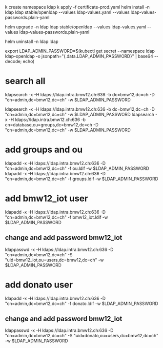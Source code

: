
k create namespace ldap
k apply -f certificate-prod.yaml
helm install -n ldap ldap stable/openldap --values ldap-values.yaml --values ldap-values-passwords.plain-yaml

helm upgrade -n ldap ldap stable/openldap --values ldap-values.yaml --values ldap-values-passwords.plain-yaml


helm uninstall -n ldap ldap


export LDAP_ADMIN_PASSWORD=$(kubectl get secret --namespace ldap ldap-openldap -o jsonpath="{.data.LDAP_ADMIN_PASSWORD}" | base64 --decode; echo)
# search all
ldapsearch -x -H ldaps://ldap.intra.bmw12.ch:636 -b dc=bmw12,dc=ch -D "cn=admin,dc=bmw12,dc=ch" -w $LDAP_ADMIN_PASSWORD


ldapsearch -x -H ldaps://ldap.intra.bmw12.ch:636 -b dc=bmw12,dc=ch -D "cn=admin,dc=bmw12,dc=ch" -w $LDAP_ADMIN_PASSWORD
ldapsearch -x -H ldaps://ldap.intra.bmw12.ch:636 -b cn=database,ou=groups,dc=bmw12,dc=ch -D "cn=admin,dc=bmw12,dc=ch" -w $LDAP_ADMIN_PASSWORD


# add groups and ou
ldapadd -x -H ldaps://ldap.intra.bmw12.ch:636 -D "cn=admin,dc=bmw12,dc=ch" -f ou.ldif -w $LDAP_ADMIN_PASSWORD
ldapadd -x -H ldaps://ldap.intra.bmw12.ch:636 -D "cn=admin,dc=bmw12,dc=ch" -f groups.ldif -w $LDAP_ADMIN_PASSWORD


# add bmw12_iot user
ldapadd -x -H ldaps://ldap.intra.bmw12.ch:636 -D "cn=admin,dc=bmw12,dc=ch" -f bmw12_iot.ldif -w $LDAP_ADMIN_PASSWORD

## change and add password bmw12_iot
ldappasswd -x -H ldaps://ldap.intra.bmw12.ch:636 -D "cn=admin,dc=bmw12,dc=ch" -S "uid=bmw12_iot,ou=users,dc=bmw12,dc=ch"  -w $LDAP_ADMIN_PASSWORD


# add donato user
ldapadd -x -H ldaps://ldap.intra.bmw12.ch:636 -D "cn=admin,dc=bmw12,dc=ch" -f donato.ldif -w $LDAP_ADMIN_PASSWORD

## change and add password bmw12_iot
ldappasswd -x -H ldaps://ldap.intra.bmw12.ch:636 -D "cn=admin,dc=bmw12,dc=ch" -S "uid=donato,ou=users,dc=bmw12,dc=ch"  -w $LDAP_ADMIN_PASSWORD


